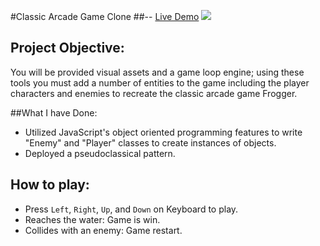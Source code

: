 #Classic Arcade Game Clone ##-- [Live Demo](http://hongbinc.github.io/Frontend-ArcadeGame/)
![](http://progressed.io/bar/100?title=Progress)

## Project Objective:
You will be provided visual assets and a game loop engine; using these tools you must add a number of entities to the game including the player characters and enemies to recreate the classic arcade game Frogger.

##What I have Done:
- Utilized JavaScript's object oriented programming features to write "Enemy" and "Player" classes to create instances of objects.
- Deployed a pseudoclassical pattern.

## How to play:
- Press `Left`, `Right`, `Up`, and `Down` on Keyboard to play.
- Reaches the water: Game is win.
- Collides with an enemy: Game restart.

